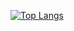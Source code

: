<!---
- 👋 Hi, I’m @igor32648
- 👀 I’m interested in ...
- 🌱 I’m currently learning ...
- 💞️ I’m looking to collaborate on ...
- 📫 How to reach me ...


igor32648/igor32648 is a ✨ special ✨ repository because its `README.md` (this file) appears on your GitHub profile.
You can click the Preview link to take a look at your changes.
--->
[![Top Langs](https://github-readme-stats.vercel.app/api/top-langs/?username=igor32648&theme=radical)](https://github.com/anuraghazra/github-readme-stats)

